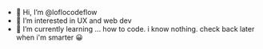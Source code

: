 - 👋 Hi, I’m @loflocodeflow
- 👀 I’m interested in UX and web dev
- 🌱 I’m currently learning ... how to code. i know nothing. check back later when i'm smarter :grinning:

<!---
loflocodeflow/loflocodeflow is a ✨ special ✨ repository because its `README.md` (this file) appears on your GitHub profile.
You can click the Preview link to take a look at your changes.
--->

